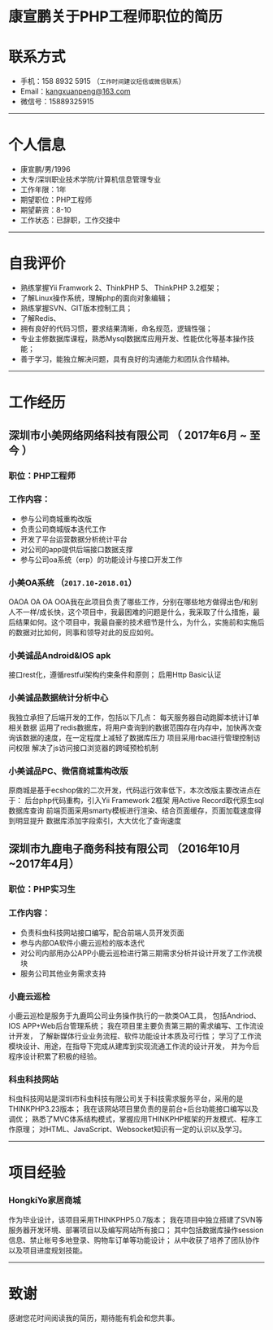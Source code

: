 # 康宣鹏关于PHP工程师职位的简历
# 联系方式
- 手机：158 8932 5915 （```工作时间建议短信或微信联系```）
- Email：kangxuanpeng@163.com 
- 微信号：15889325915
---
# 个人信息
 - 康宣鹏/男/1996 
 - 大专/深圳职业技术学院/计算机信息管理专业 
 - 工作年限：1年
 - 期望职位：PHP工程师
 - 期望薪资：8-10
 - 工作状态：已辞职，工作交接中
---
 # 自我评价
- 熟练掌握Yii Framwork 2、ThinkPHP 5、 ThinkPHP 3.2框架；
 - 了解Linux操作系统，理解php的面向对象编辑；
 - 熟练掌握SVN、GIT版本控制工具；
 - 了解Redis、
- 拥有良好的代码习惯，要求结果清晰，命名规范，逻辑性强；
- 专业主修数据库课程，熟悉Mysql数据库应用开发、性能优化等基本操作技能；
-    善于学习，能独立解决问题，具有良好的沟通能力和团队合作精神。
---
# 工作经历
## 深圳市小美网络网络科技有限公司 （ 2017年6月 ~ 至今 ）
### 职位：PHP工程师
### 工作内容：
- 参与公司商城重构改版
 - 负责公司商城版本迭代工作
- 开发了平台运营数据分析统计平台
 - 对公司的app提供后端接口数据支撑
- 参与公司oa系统（erp）的功能设计与接口开发工作
### 小美OA系统 （```2017.10-2018.01```）
OAOA OA OA OOA我在此项目负责了哪些工作，分别在哪些地方做得出色/和别人不一样/成长快，这个项目中，我最困难的问题是什么，我采取了什么措施，最后结果如何。这个项目中，我最自豪的技术细节是什么，为什么，实施前和实施后的数据对比如何，同事和领导对此的反应如何。
### 小美诚品Android&IOS apk 
接口rest化，遵循restful架构约束条件和原则；
启用Http Basic认证
### 小美诚品数据统计分析中心
我独立承担了后端开发的工作，包括以下几点：
每天服务器自动跑脚本统计订单相关数据
运用了redis数据库，将用户查询到的数据范围存在内存中，加快再次查询该数据的速度，在一定程度上减轻了数据库压力
项目采用rbac进行管理控制访问权限
解决了js访问接口浏览器的跨域预检机制
### 小美诚品PC、微信商城重构改版
原商城是基于ecshop做的二次开发，代码运行效率低下，本次改版主要改进点在于：
后台php代码重构，引入Yii Framework 2框架
用Active Record取代原生sql数据库查询
前端页面采用smarty模板进行渲染、结合页面缓存，页面加载速度得到明显提升
数据库添加字段索引，大大优化了查询速度
## 深圳市九鹿电子商务科技有限公司 （2016年10月~2017年4月）
### 职位：PHP实习生
### 工作内容：
- 负责科虫科技网站接口编写，配合前端人员开发页面
- 参与内部OA软件小鹿云巡检的版本迭代
- 对公司内部用办公APP小鹿云巡检进行第三期需求分析并设计开发了工作流模块
- 服务公司其他业务需求支持
### 小鹿云巡检
小鹿云巡检是服务于九鹿鸣公司业务操作执行的一款类OA工具，
包括Andriod、IOS APP+Web后台管理系统；
我在项目里主要负责第三期的需求编写、工作流设计开发，
了解新媒体行业业务流程、软件功能设计本质及可行性；
学习了工作流模块设计、用途，在指导下完成从建库到实现流通工作流的设计开发，
并为今后程序设计积累了积极的经验。
### 科虫科技网站
科虫科技网站是深圳市科虫科技有限公司关于科技需求服务平台，采用的是THINKPHP3.23版本； 
我在该网站项目里负责的是前台+后台功能接口编写以及调优； 
熟悉了MVC体系结构模式，掌握应用THINKPHP框架的开发模式、程序工作原理； 
对HTML、JavaScript、Websocket知识有一定的认识以及学习。
- - -
# 项目经验 
### HongkiYo家居商城 
作为毕业设计，该项目采用THINKPHP5.0.7版本；
我在项目中独立搭建了SVN等服务器开发环境、部署项目以及编写网站所有接口；
其中包括数据库操作session信息、禁止帐号多地登录、购物车订单等功能设计；
从中收获了培养了团队协作以及项目进度规划技能。
 - - -
# 致谢
感谢您花时间阅读我的简历，期待能有机会和您共事。

